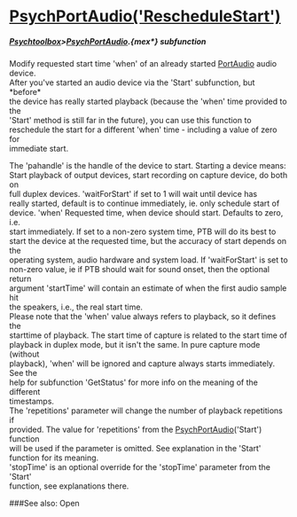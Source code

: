 # [PsychPortAudio('RescheduleStart')](PsychPortAudio-RescheduleStart) 
##### [Psychtoolbox](Psychtoolbox)>[PsychPortAudio](PsychPortAudio).{mex*} subfunction


Modify requested start time 'when' of an already started [PortAudio](PortAudio) audio device.  
After you've started an audio device via the 'Start' subfunction, but \*before\*  
the device has really started playback (because the 'when' time provided to the  
'Start' method is still far in the future), you can use this function to  
reschedule the start for a different 'when' time - including a value of zero for  
immediate start.  
  
The 'pahandle' is the handle of the device to start. Starting a device means:  
Start playback of output devices, start recording on capture device, do both on  
full duplex devices. 'waitForStart' if set to 1 will wait until device has  
really started, default is to continue immediately, ie. only schedule start of  
device. 'when' Requested time, when device should start. Defaults to zero, i.e.  
start immediately. If set to a non-zero system time, PTB will do its best to  
start the device at the requested time, but the accuracy of start depends on the  
operating system, audio hardware and system load. If 'waitForStart' is set to  
non-zero value, ie if PTB should wait for sound onset, then the optional return  
argument 'startTime' will contain an estimate of when the first audio sample hit  
the speakers, i.e., the real start time.  
Please note that the 'when' value always refers to playback, so it defines the  
starttime of playback. The start time of capture is related to the start time of  
playback in duplex mode, but it isn't the same. In pure capture mode (without  
playback), 'when' will be ignored and capture always starts immediately. See the  
help for subfunction 'GetStatus' for more info on the meaning of the different  
timestamps.  
The 'repetitions' parameter will change the number of playback repetitions if  
provided. The value for 'repetitions' from the [PsychPortAudio](PsychPortAudio)('Start') function  
will be used if the parameter is omitted. See explanation in the 'Start'  
function for its meaning.  
'stopTime' is an optional override for the 'stopTime' parameter from the 'Start'  
function, see explanations there.  
  


###See also:
Open
